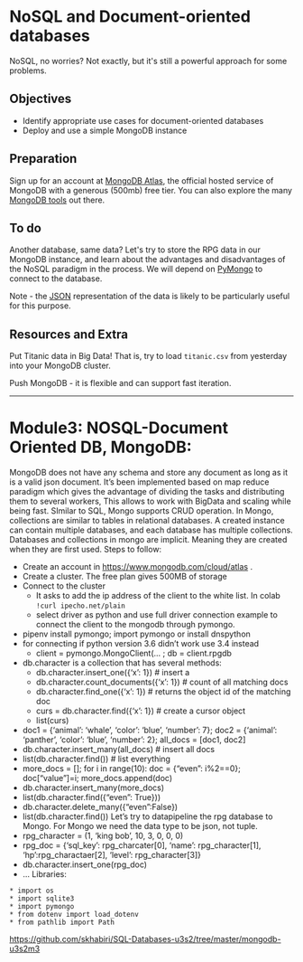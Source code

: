# NoSQL and Document-oriented databases

NoSQL, no worries? Not exactly, but it's still a powerful approach for some
problems.

## Objectives

- Identify appropriate use cases for document-oriented databases
- Deploy and use a simple MongoDB instance

## Preparation

Sign up for an account at [MongoDB Atlas](https://www.mongodb.com/cloud/atlas),
the official hosted service of MongoDB with a generous (500mb) free tier. You
can also explore the many [MongoDB tools](http://mongodb-tools.com/) out there.

## To do

Another database, same data? Let's try to store the RPG data in our MongoDB
instance, and learn about the advantages and disadvantages of the NoSQL paradigm
in the process. We will depend on
[PyMongo](https://api.mongodb.com/python/current/) to connect to the database.

Note - the
[JSON](https://github.com/LambdaSchool/Django-RPG/blob/master/testdata.json)
representation of the data is likely to be particularly useful for this purpose.


## Resources and Extra

Put Titanic data in Big Data! That is, try to load `titanic.csv` from yesterday
into your MongoDB cluster.

Push MongoDB - it is flexible and can support fast iteration. 
____

# Module3: NOSQL-Document Oriented DB, MongoDB:
MongoDB does not have any schema and store any document as long as it is a valid json document. It’s been implemented based on map reduce paradigm which gives the advantage of dividing the tasks and distributing them to several workers, This allows to work with BigData and scaling while being fast. SImilar to SQL, Mongo supports CRUD operation. In Mongo, collections are similar to tables in relational databases. A created instance can contain multiple databases, and each database has multiple collections. Databases and collections in mongo are implicit. Meaning they are created when they are first used. Steps to follow:
* Create an account in https://www.mongodb.com/cloud/atlas .
* Create a cluster. The free plan gives 500MB of storage
* Connect to the cluster
   * It asks to add the ip address of the client to the white list. In colab `!curl ipecho.net/plain`
   * select driver as python and use full driver connection example to connect the client to the mongodb through pymongo.
* pipenv install pymongo; import pymongo or install dnspython
* for connecting if python version 3.6 didn’t work use 3.4 instead
   * client = pymongo.MongoClient(... ; db = client.rpgdb
* db.character is a collection that has several methods:
   *  db.character.insert_one({‘x’: 1})        # insert a  
   *  db.character.count_documents({‘x’: 1}) # count of all matching docs
   * db.character.find_one({‘x’: 1}) # returns the object id of the matching doc
   * curs = db.character.find({‘x’: 1}) # create a cursor object
   * list(curs)
* doc1 = {‘animal’: ‘whale’, ‘color’: ‘blue’, ‘number’: 7}; doc2 = {‘animal’: ‘panther’, ‘color’: ‘blue’, ‘number’: 2}; all_docs = [doc1, doc2]
* db.character.insert_many(all_docs)        # insert all docs
* list(db.character.find())        # list everything
* more_docs = []; for i in range(10): doc = {“even”: i%2==0}; doc[“value”]=i; more_docs.append(doc)
* db.character.insert_many(more_docs)
* list(db.character.find({“even”: True}))
* db.character.delete_many({“even”:False})
* list(db.character.find())
Let’s try to datapipeline the rpg database to Mongo. For Mongo we need the data type to be json, not tuple.
* rpg_character = (1, ‘king bob’, 10, 3, 0, 0, 0)
* rpg_doc = {‘sql_key’: rpg_charcater[0], ‘name’: rpg_character[1], ‘hp’:rpg_charactaer[2], ‘level’: rpg_character[3]}
* db.character.insert_one(rpg_doc)
* …
Libraries:
```
* import os
* import sqlite3
* import pymongo
* from dotenv import load_dotenv
* from pathlib import Path
```
https://github.com/skhabiri/SQL-Databases-u3s2/tree/master/mongodb-u3s2m3

